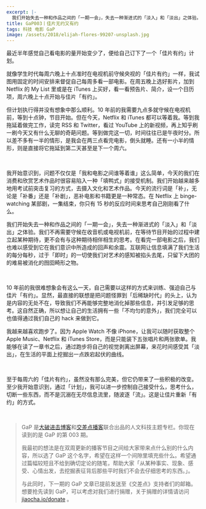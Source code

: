 ```yaml
---
excerpt: |-
  我们开始失去一种和作品之间的「一期一会」，失去一种渐进式的「淡入」和「淡出」之体验。我们不再需要守候在收音机或电视机前，在等待节目开始的过程中建立起某种期待，更不会有与这种期待相伴相生的思考。在看完一部电影之后，我们也难以感受到它在我们意识中所造成的回声和余震。互联网让信息填满了我们生活的每分每秒，过于「即时」的一切使我们对艺术的感知被掐头去尾，只留下大团的的难易被消化的囫囵畸形之物。
title: GaP003丨佳片无约又有约
tags: 科技 电影 GaP
image: /assets/2018/elijah-flores-99207-unsplash.jpg
---
```


最近半年感觉自己看电影的量开始变少了，便给自己订下了一个「佳片有约」计划。

就像学生时代每周六晚上十点准时在电视机前守候央视的「佳片有约」一样，我试图用固定的时间安排来督促自己每周多看一部电影。在周五晚上选好影片，加到 Netflix 的 My List 里或是在 iTunes 上买好，看一看预告片、简介，设一个日历项，周六晚上十点开始与佳片「有约」。

但计划执行得并没有想象中那么顺利。10 年前的我需要九点多就守候在电视机前，等到十点钟，节目开始。但在今天，Netflix 和 iTunes 都可以等着我。等到我拖延着做完工作，读完 RSS 和 Twitter，看过 YouTube 上的新视频，再上知乎刷一刷今天又有什么无聊的奇葩问题。等到做完这一切，时间往往已是午夜时分。所以差不多有一半的情形，是我会在两三点看完电影，倒头就睡。还有一小半的情形，则是直接将它拖延到第二天甚至是下一个周六。

<br>

我开始意识到，问题不仅仅是「我和电影之间谁等着谁」这么简单，今天的我们在消费和欣赏艺术作品时很容易陷入一种「填鸭式」的接受机制。我们开始越来越多地用考试前突击复习的方式，去摄入文化和艺术作品。今天的流行词是「补」，无论是「补番」还是「补剧」，恶补电影和书籍更是一种常态。在 Netflix 上 binge-watching 某部剧，一集结束，你只有 15 秒的反应时间来思考自己刚刚看了什么。

我们开始失去一种和作品之间的「一期一会」，失去一种渐进式的「淡入」和「淡出」之体验。我们不再需要守候在收音机或电视机前，在等待节目开始的过程中建立起某种期待，更不会有与这种期待相伴相生的思考。在看完一部电影之后，我们也难以感受到它在我们意识中所造成的回声和余震。互联网让信息填满了我们生活的每分每秒，过于「即时」的一切使我们对艺术的感知被掐头去尾，只留下大团的的难易被消化的囫囵畸形之物。

<br>

10 年前的我很难想象会有这么一天，自己需要以这样的方式来训练、强迫自己与佳片「有约」。显然，最直接的联想是把问题怪罪到「后稀缺时代」的头上，认为是内容的无处不在，导致我们不再能够完整地消化掉那些信息，并引发足够的思考。这自然正确，所以想让自己的生活拥有一些「不均匀的意外」，我们完全可以也值得通过我们自己的 hack 来做到它。

我越来越喜欢跑步了。因为 Apple Watch 不像 iPhone，让我可以随时获取整个 Apple Music、Netflix 和 iTunes Store，而是只能装下五张唱片和两张歌单。我能够在读了一章书之后，通过跑步将自己的视觉剥离出屏幕，来花时间感受其「淡出」，在生活的平面上挖掘出一点跌宕起伏的曲线。

<br>

至于每周六的「佳片有约」，虽然没有那么完美，但它仍带来了一些积极的改变。至少我开始意识到，通过「计划」，我可以进一步控制自己接受什么，思考什么，切断一些东西，而不是沉溺在无尽信息流里，随波逐「流」。这是让佳片重新「有约」的方式。

<br>

> GaP 是[大破进击博客](https://jesor.me/about)和[交差点播客](https://jiaocha.io/about)联合出品的人文科技主题专栏。你现在读到的是 GaP 的第 003 期。
>
> 我最初的想法是在双周更新的播客节目之间给大家带来点什么别的什么内容，所以选了 GaP 这个名字，希望在这样一个间隙里填充些什么。希望通过篇幅较短且不给到确切定论的随笔，帮助大家「从某种事实、现象、感受、心情出发，去挖掘表征背后那些平时我们不会去仔细思考的东西。」。
>
> 与此同时，下一期的 GaP 文章已提前发送至《交差点》支持者们的邮箱。想要抢先读到 GaP，可以考虑对我们进行捐赠，关于捐赠的详情请访问 [jiaocha.io/donate](https://jiaocha.io/donate) 。
